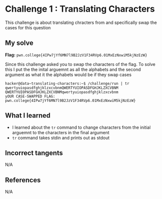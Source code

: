# Challenge 1 : Translating Characters
This challenge is about translating chracters from and specifically swap the cases for this question

## My solve
**Flag:** `pwn.college{4IPw7jYf6MN7l9B2JzV1F34RVp6.01MxEzNxwiM5kjNzEzW}`

Since this challenge asked you to swap the characters of the flag. To solve this I put the the inital arguemnt as all the alphabets and the second argument as what it the alphabets would be if they swap cases 
```
hacker@data~translating-characters:~$ /challenge/run | tr qwertyuiopasdfghjklzxcvbnmQWERTYUIOPASDFGHJKLZXCVBNM QWERTYUIOPASDFGHJKLZXCVBNMqwertyuiopasdfghjklzxcvbnm
yOUR CASE-SWAPPED FLAG:
pwn.college{4IPw7jYf6MN7l9B2JzV1F34RVp6.01MxEzNxwiM5kjNzEzW}
```

## What I learned 
- I learned about the `tr` command to change characters from the initial arguemnt to the characters in the final argument
- `tr` command takes stdin and prints out as stdout

## Incorrect tangents 
N/A

## References 
N/A
